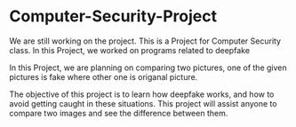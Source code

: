 # Computer-Security-Project
We are still working on the project. 
This is a Project for Computer Security class. In this Project, we worked on programs related to deepfake 

In this Project, we are planning on comparing two pictures, one of the given pictures is fake where other one is origanal picture. 

The objective of this project is to learn how deepfake works, and how to avoid getting caught in these situations. This project will assist anyone to compare two images and
see the difference between them.
